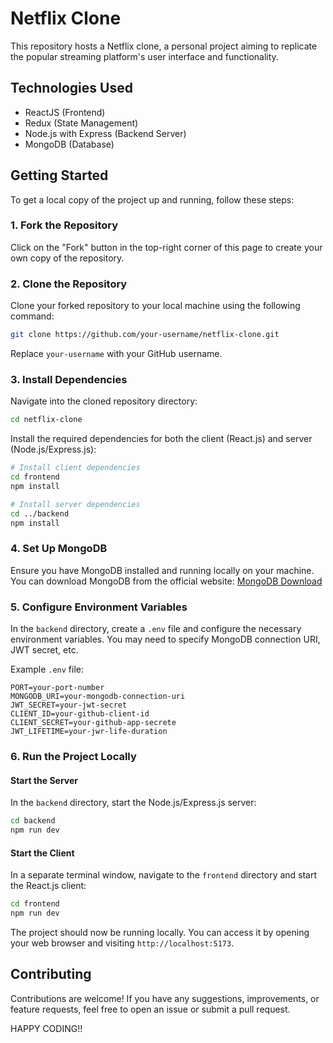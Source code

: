 # Netflix Clone

This repository hosts a Netflix clone, a personal project aiming to replicate the popular streaming platform's user interface and functionality.

## Technologies Used
- ReactJS (Frontend)
- Redux  (State Management)
- Node.js with Express (Backend Server)
- MongoDB (Database)

## Getting Started

To get a local copy of the project up and running, follow these steps:

### 1. Fork the Repository

Click on the "Fork" button in the top-right corner of this page to create your own copy of the repository.

### 2. Clone the Repository

Clone your forked repository to your local machine using the following command:

```bash
git clone https://github.com/your-username/netflix-clone.git
```

Replace `your-username` with your GitHub username.

### 3. Install Dependencies

Navigate into the cloned repository directory:

```bash
cd netflix-clone
```

Install the required dependencies for both the client (React.js) and server (Node.js/Express.js):

```bash
# Install client dependencies
cd frontend
npm install

# Install server dependencies
cd ../backend
npm install
```

### 4. Set Up MongoDB

Ensure you have MongoDB installed and running locally on your machine. You can download MongoDB from the official website: [MongoDB Download](https://www.mongodb.com/try/download/community)

### 5. Configure Environment Variables

In the `backend` directory, create a `.env` file and configure the necessary environment variables. You may need to specify MongoDB connection URI, JWT secret, etc.

Example `.env` file:

```plaintext
PORT=your-port-number
MONGODB_URI=your-mongodb-connection-uri
JWT_SECRET=your-jwt-secret
CLIENT_ID=your-github-client-id
CLIENT_SECRET=your-github-app-secrete
JWT_LIFETIME=your-jwr-life-duration
```

### 6. Run the Project Locally

#### Start the Server

In the `backend` directory, start the Node.js/Express.js server:

```bash
cd backend
npm run dev
```

#### Start the Client

In a separate terminal window, navigate to the `frontend` directory and start the React.js client:

```bash
cd frontend
npm run dev
```

The project should now be running locally. You can access it by opening your web browser and visiting `http://localhost:5173`.

## Contributing

Contributions are welcome! If you have any suggestions, improvements, or feature requests, feel free to open an issue or submit a pull request.

HAPPY CODING!!
